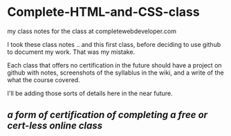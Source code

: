 # Complete-HTML-and-CSS-class
my class notes for the class at completewebdeveloper.com

I took these class notes .. and this first class, before deciding to use
github to document my work.  That was my mistake.

Each class that offers no certification in the future should have a
project on github with notes, screenshots of the syllablus in the wiki,
and a write of the what the course covered.

I'll be adding those sorts of details here in the near future.

## _a form of certification of completing a free or cert-less online class_
